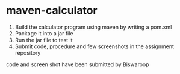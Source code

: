 # maven-calculator

1. Build the calculator program using maven by writing a pom.xml
2. Package it into a jar file
3. Run the jar file to test it
5. Submit code, procedure and few screenshots in the assignment repository


code and screen shot have been submitted by Biswaroop
